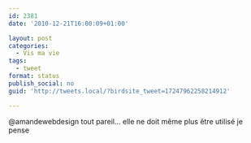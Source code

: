 ```yaml
---
id: 2381
date: '2010-12-21T16:00:09+01:00'

layout: post
categories:
  - Vis ma vie
tags:
  - tweet
format: status
publish_social: no
guid: 'http://tweets.local/?birdsite_tweet=17247962258214912'

---
```


@amandewebdesign tout pareil… elle ne doit même plus être utilisé je pense